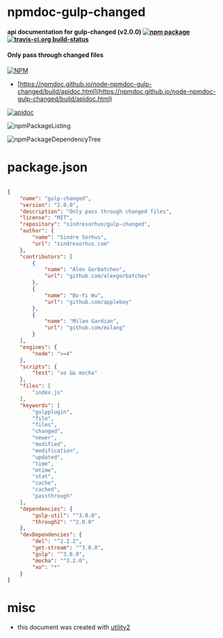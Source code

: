 # npmdoc-gulp-changed

#### api documentation for  gulp-changed (v2.0.0)  [![npm package](https://img.shields.io/npm/v/npmdoc-gulp-changed.svg?style=flat-square)](https://www.npmjs.org/package/npmdoc-gulp-changed) [![travis-ci.org build-status](https://api.travis-ci.org/npmdoc/node-npmdoc-gulp-changed.svg)](https://travis-ci.org/npmdoc/node-npmdoc-gulp-changed)

#### Only pass through changed files

[![NPM](https://nodei.co/npm/gulp-changed.png?downloads=true&downloadRank=true&stars=true)](https://www.npmjs.com/package/gulp-changed)

- [https://npmdoc.github.io/node-npmdoc-gulp-changed/build/apidoc.html](https://npmdoc.github.io/node-npmdoc-gulp-changed/build/apidoc.html)

[![apidoc](https://npmdoc.github.io/node-npmdoc-gulp-changed/build/screenCapture.buildCi.browser.%252Ftmp%252Fbuild%252Fapidoc.html.png)](https://npmdoc.github.io/node-npmdoc-gulp-changed/build/apidoc.html)

![npmPackageListing](https://npmdoc.github.io/node-npmdoc-gulp-changed/build/screenCapture.npmPackageListing.svg)

![npmPackageDependencyTree](https://npmdoc.github.io/node-npmdoc-gulp-changed/build/screenCapture.npmPackageDependencyTree.svg)



# package.json

```json

{
    "name": "gulp-changed",
    "version": "2.0.0",
    "description": "Only pass through changed files",
    "license": "MIT",
    "repository": "sindresorhus/gulp-changed",
    "author": {
        "name": "Sindre Sorhus",
        "url": "sindresorhus.com"
    },
    "contributors": [
        {
            "name": "Alex Gorbatchev",
            "url": "github.com/alexgorbatchev"
        },
        {
            "name": "Bo-Yi Wu",
            "url": "github.com/appleboy"
        },
        {
            "name": "Milan Gardian",
            "url": "github.com/milang"
        }
    ],
    "engines": {
        "node": ">=4"
    },
    "scripts": {
        "test": "xo && mocha"
    },
    "files": [
        "index.js"
    ],
    "keywords": [
        "gulpplugin",
        "file",
        "files",
        "changed",
        "newer",
        "modified",
        "modification",
        "updated",
        "time",
        "mtime",
        "stat",
        "cache",
        "cached",
        "passthrough"
    ],
    "dependencies": {
        "gulp-util": "^3.0.0",
        "through2": "^2.0.0"
    },
    "devDependencies": {
        "del": "^2.2.2",
        "get-stream": "^3.0.0",
        "gulp": "^3.0.0",
        "mocha": "^3.2.0",
        "xo": "*"
    }
}
```



# misc
- this document was created with [utility2](https://github.com/kaizhu256/node-utility2)
